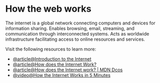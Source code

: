 # How the web works

The internet is a global network connecting computers and devices for information sharing. Enables browsing, email, streaming, and communication through interconnected systems. Acts as worldwide infrastructure facilitating access to online resources and services.

Visit the following resources to learn more:

- [@article@Introduction to the Internet](https://roadmap.sh/guides/what-is-internet)
- [@article@How does the Internet Work?](https://cs.fyi/guide/how-does-internet-work)
- [@article@How does the Internet work? | MDN Dcos](https://developer.mozilla.org/en-US/docs/Learn_web_development/Howto/Web_mechanics/How_does_the_Internet_work)
- [@video@How the Internet Works in 5 Minutes](https://www.youtube.com/watch?v=7_LPdttKXPc)